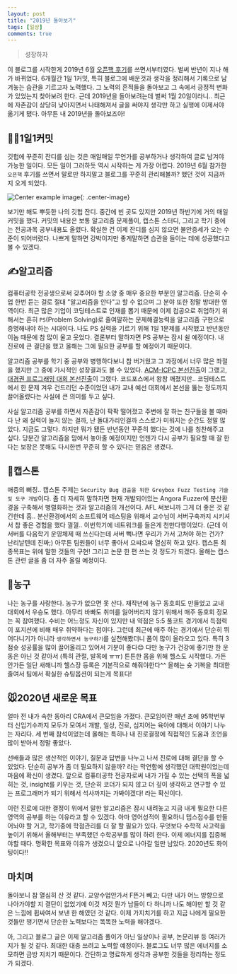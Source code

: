 ```yaml
---
layout: post
title: "2019년 돌아보기"
tags: [일상]
comments: true
---
```


> 셩장하자  

이 블로그를 시작한게 2019년 6월 [오픈핵 후기](https://sihyungyou.github.io/openhack-2019/)를 쓰면서부터였다. 벌써 반년이 지나 해가 바뀌었다. 6개월간 1일 1커밋, 특히 블로그에 배운것과 생각을 정리해서 기록으로 남겨놓는 습관을 기르고자 노력했다. 그 노력의 흔적들을 돌아보고 그 속에서 긍정적 변화가 있었는지 찾아보려 한다. 근데 2019년을 돌아보려는데 벌써 1월 20일이라니.. 최근에 자존감이 상당히 낮아지면서 나태해져서 글을 써야지 생각만 하고 실행에 이제서야 옮기게 됐다. 아무튼 내 2019년을 돌아보즈아!  

## 👨‍💻1일1커밋  
깃헙에 꾸준히 잔디를 심는 것은 매일매일 무언가를 공부하거나 생각하여 글로 남겨야 가능한 일이다. 모든 일이 그러하듯 역시 시작하는 게 가장 어렵다. 2019년 6월 참가한 `오픈핵` 후기를 쓰면서 말로만 하지말고 블로그를 꾸준히 관리해볼까? 했던 것이 지금까지 오게 되었다. 

![Center example image](https://user-images.githubusercontent.com/35067611/72683661-884b9800-3b1c-11ea-84c5-ce3ecf4a188f.png "Center"){: .center-image}  

보기만 해도 뿌듯한 나의 깃헙 잔디. 중간에 빈 곳도 있지만 2019년 하반기에 거의 매일 커밋을 했다. 커밋의 내용은 보통 알고리즘 문제풀이, 캡스톤 스터디, 그리고 학기 중에는 전공과목 공부내용도 올렸다. 확실한 건 이제 잔디를 심지 않으면 불안증세가 오는 수준이 되어버렸다. 나쁘게 말하면 강박이지만 좋게말하면 습관을 들이는 데에 성공했다고 볼 수 있겠다. 

## ✍알고리즘  
컴퓨터공학 전공생으로써 갖추어야 할 소양 중 매우 중요한 부분인 알고리즘. 단순히 수업 한번 듣는 걸로 절대 "알고리즘을 안다"고 할 수 없으며 그 분야 또한 정말 방대한 영역이다. 최근 많은 기업이 코딩테스트로 인재를 뽑기 때문에 이제 컴공으로 취업하기 위해서는 흔히 `PS`(Problem Solving)로 줄여말하는 문제해결능력을 알고리즘 구현으로 증명해내야 하는 시대이다. 나도 PS 실력을 기르기 위해 1일 1문제를 시작했고 반년동안 이놈 때문에 참 많이 울고 웃었다. 결론부터 말하자면 PS 공부는 잠시 쉴 예정이다. 내 진로에 큰 결단을 했고 올해는 그에 필요한 공부를 할 예정이기 때문이다.  

알고리즘 공부를 학기 중 공부와 병행하다보니 참 버거웠고 그 과정에서 너무 많은 좌절을 했지만 그 중에 가시적인 성장결과도 볼 수 있었다. [ACM-ICPC 본선진출](https://sihyungyou.github.io/acmicpc2019%EB%B3%B8%EC%84%A0/)이 그랬고, [대경권 프로그래밍 대회 본선진출](https://sihyungyou.github.io/%EB%8C%80%EA%B2%BD%EA%B6%8C%EB%B3%B8%EC%84%A0/)이 그랬다. 코드포스에서 왕창 깨졌지만.. 코딩테스트에서 한 문제 겨우 건드리던 수준이었던 내가 교내 예선 대회에서 본선을 뚫는 정도까지 끌어올렸다는 사실에 큰 의미를 두고 싶다.  

사실 알고리즘 공부를 하면서 자존감이 팍팍 떨어졌고 주변에 잘 하는 친구들을 볼 때마다 난 왜 실력이 늘지 않는 걸까, 난 돌대가리인걸까 스스로가 미워지는 순간도 정말 많았다. 지금도 그렇다. 하지만 뭐가 됐든 반년동안 꾸준히 했다는 것에 나를 칭찬해주고 싶다. 당분간 알고리즘을 맘에서 놓아줄 예정이지만 언젠가 다시 공부가 필요할 때 잘 한다는 보장은 못해도 다시한번 꾸준히 할 수 있다는 믿음은 생겼다.  

## 🙏캡스톤  
애증의 뻐징.. 캡스톤 주제는 `Security Bug 검출을 위한 Greybox Fuzz Testing 기술 및 도구 개발`이다. 좀 더 자세히 말하자면 현재 개발되어있는 Angora Fuzzer에 분산환경을 구축해서 병렬화하는 것과 알고리즘의 개선이다. AFL 써보니까 그게 더 좋은 것 같긴한데 흠.. 분산환경에서의 소프트웨어 테스팅을 위해서 교수님이 서버구축까지 시키셔서 참 좋은 경험을 했다 껄껄.. 이번학기에 네트워크를 들은게 천만다행이었다. (근데 이 서버를 다음학기 운영체제 때 쓰신다는데 서버 뻑나면 우리가 가서 고쳐야 하는 건가? 난리날텐데 진짜;) 아무튼 팀원들이 너무 좋아서 으쌰으쌰 열심히 하고 있다. 캡스톤 최종목표는 위에 말한 것들의 구현! 그리고 논문 한 편 쓰는 것 정도가 되겠다. 올해는 캡스톤 관련 글을 좀 더 자주 올릴 예정이다.  

## 🏀농구  
나는 농구를 사랑한다. 농구가 없으면 못 산다. 재작년에 농구 동호회도 만들었고 교내 대회에서 우승도 했다. 아무리 바빠도 취미를 잃어버리지 않기 위해서 매주 동호회 정모는 꼭 참여했다. 수비는 어느정도 자신이 있지만 내 약점은 5:5 풀코트 경기에서 득점력이 포지션에 비해 매우 취약하다는 점이다. 그런데 최근에 매주 하는 경기에서 단순히 뛰어다니기가 아니라 `생각하면서 농구하기`를 실천해봤더니 폼이 많이 올라오고 있다. 특히 3점슛 성공률을 많이 끌어올리고 있어서 기분이 좋다😊 다만 농구가 건강에 좋기만 한 운동은 아닌 것 같아서 (특히 관절, 발목에 ㅠㅠ) 튼튼한 몸을 위해 헬스도 시작했다. 가든 안가든 일단 새해니까 헬스장 등록은 기본적으로 해줘야한다^^ 올해는 슛 기복을 최대한 줄여서 팀에서 확실한 슈팅옵션이 되는게 목표다!  

## 🐭2020년 새로운 목표  
얼마 전 내가 속한 동아리 CRA에서 큰모임을 가졌다. 큰모임이란 매년 초에 95학번부터 신입기수까지 모두가 모여서 개발, 일상, 진로, 심지어는 육아에 대해서 이야기 나누는 자리다. 세 번째 참석이었는데 올해는 특히나 내 진로결정에 직접적인 도움과 조언을 많이 받아서 정말 좋았다.  

선배들과 많은 생산적인 이야기, 질문과 답변을 나누고 나서 진로에 대해 결단을 할 수 있었다. 단순히 공부가 좀 더 필요하지 않을까? 라는 막연함에 생각했던 대학원이었는데 마음에 확신이 생겼다. 앞으로 컴퓨터공학 전공자로써 내가 가질 수 있는 선택의 폭을 넓히는 것, insight를 키우는 것, 단순히 코더가 되지 않고 더 깊이 생각하고 연구할 수 있는 프로그래머가 되기 위해서 석사까지는 가봐야겠다! 라는 확신이다.  

이런 진로에 대한 결정이 위에서 말한 알고리즘은 잠시 내려놓고 지금 내게 필요한 다른 영역의 공부를 하는 이유라고 할 수 있겠다. 아마 영어성적이 필요하니 텝스점수를 만들어놔야 할 거고, 학기중에 학점관리를 더 잘 할 필요가 있다. 무엇보다 수학적 사고력을 높이기 위해서 올해부터는 부족했던 수학공부를 많이 하려 한다. 이제 에너지를 집중해야할 때다. 명확한 목표와 이유가 생겼으니 앞으로 나아갈 일만 남았다. 2020년도 화이팅이다!!  

## 마치며  
돌아보니 참 열심히 산 것 같다. 교양수업안가서 F뜬거 빼고; 다만 내가 어느 방향으로 나아가야할 지 결단이 없었기에 이것 저것 뭔가 남들이 다 하니까 나도 해야만 할 것 같은 느낌에 휩싸여서 보낸 한 해였던 것 같다. 이제 가지치기를 하고 지금 나에게 필요한 것들만 챙기면서 단순한 노력보다는 똑똑한 노력을 해야겠다.  

아, 그리고 블로그 글은 이제 알고리즘 풀이가 아닌 일상이나 공부, 논문리뷰 등 여러가지가 될 것 같다. 최대한 대충 쓰려고 노력할 예정이다. 블로그도 너무 많은 에너지를 소모하면 금방 지치기 때문이다. 간단하고 명료하게 생각과 공부한 것들을 정리하는 정도가 되겠다.